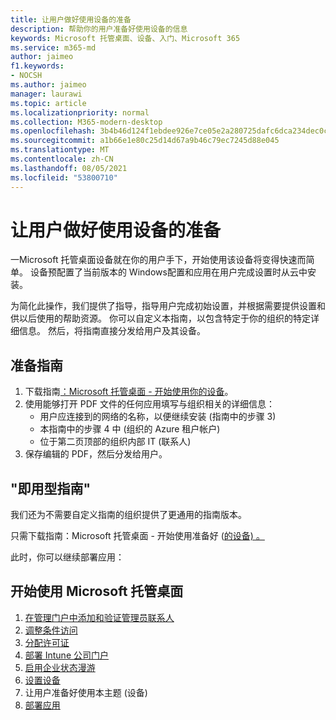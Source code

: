 ```yaml
---
title: 让用户做好使用设备的准备
description: 帮助你的用户准备好使用设备的信息
keywords: Microsoft 托管桌面、设备、入门、Microsoft 365
ms.service: m365-md
author: jaimeo
f1.keywords:
- NOCSH
ms.author: jaimeo
manager: laurawi
ms.topic: article
ms.localizationpriority: normal
ms.collection: M365-modern-desktop
ms.openlocfilehash: 3b4b46d124f1ebdee926e7ce05e2a280725dafc6dca234dec0c15800c794a9c8
ms.sourcegitcommit: a1b66e1e80c25d14d67a9b46c79ec7245d88e045
ms.translationtype: MT
ms.contentlocale: zh-CN
ms.lasthandoff: 08/05/2021
ms.locfileid: "53800710"
---
```

# <a name="get-your-users-ready-to-use-devices"></a>让用户做好使用设备的准备

一Microsoft 托管桌面设备就在你的用户手下，开始使用该设备将变得快速而简单。 设备预配置了当前版本的 Windows配置和应用在用户完成设置时从云中安装。 
 
为简化此操作，我们提供了指导，指导用户完成初始设置，并根据需要提供设置和供以后使用的帮助资源。 你可以自定义本指南，以包含特定于你的组织的特定详细信息。 然后，将指南直接分发给用户及其设备。 

## <a name="to-prepare-the-guide"></a>准备指南

1. 下载指南[：Microsoft 托管桌面 - 开始使用你的设备](https://github.com/MicrosoftDocs/microsoft-365-docs/raw/public/microsoft-365/managed-desktop/get-started/downloads/microsoft-managed-desktop-user-guide-no-help-custom-v2.pdf)。
2. 使用能够打开 PDF 文件的任何应用填写与组织相关的详细信息：
    - 用户应连接到的网络的名称，以便继续安装 (指南中的步骤 3) 
    - 本指南中的步骤 4 中 (组织的 Azure 租户帐户) 
    - 位于第二页顶部的组织内部 IT (联系人) 
3. 保存编辑的 PDF，然后分发给用户。 

## <a name="ready-to-use-guide"></a>"即用型指南"

我们还为不需要自定义指南的组织提供了更通用的指南版本。

只需下载指南：Microsoft 托管桌面 - 开始使用准备好 ([的设备) 。 ](https://github.com/MicrosoftDocs/microsoft-365-docs/raw/public/microsoft-365/managed-desktop/get-started/downloads/microsoft-managed-desktop-user-guide-no-help-v2.pdf)

此时，你可以继续部署应用：


## <a name="steps-to-get-started-with-microsoft-managed-desktop"></a>开始使用 Microsoft 托管桌面

1. [在管理门户中添加和验证管理员联系人](add-admin-contacts.md)
2. [调整条件访问](conditional-access.md)
3. [分配许可证](assign-licenses.md)
4. [部署 Intune 公司门户](company-portal.md)
5. [启用企业状态漫游](enterprise-state-roaming.md)
6. [设置设备](set-up-devices.md)
7. 让用户准备好使用本主题 (设备) 
8. [部署应用](deploy-apps.md)
